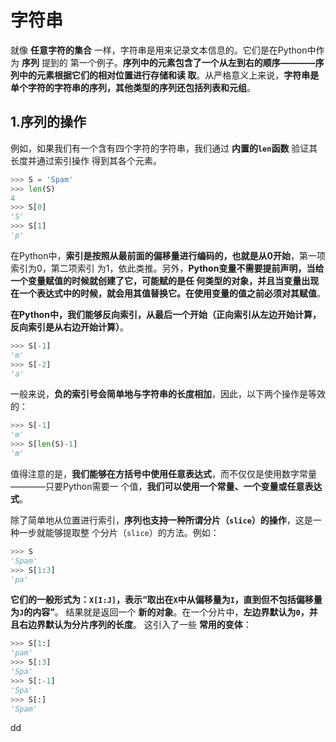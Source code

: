 字符串
================================================================================
就像 **任意字符的集合** 一样，字符串是用来记录文本信息的。它们是在Python中作为 **序列** 提到的
第一个例子。**序列中的元素包含了一个从左到右的顺序————序列中的元素根据它们的相对位置进行存储和读
取**。从严格意义上来说，**字符串是单个字符的字符串的序列，其他类型的序列还包括列表和元组**。

## 1.序列的操作
例如，如果我们有一个含有四个字符的字符串，我们通过 **内置的`len`函数** 验证其长度并通过索引操作
得到其各个元素。
```python
>>> S = 'Spam'
>>> len(S)
4
>>> S[0]
'S'
>>> S[1]
'p'
```
在Python中，**索引是按照从最前面的偏移量进行编码的，也就是从0开始**，第一项索引为0，第二项索引
为1，依此类推。另外，**Python变量不需要提前声明，当给一个变量赋值的时候就创建了它，可能赋的是任
何类型的对象，并且当变量出现在一个表达式中的时候，就会用其值替换它。在使用变量的值之前必须对其赋值**。

**在Python中，我们能够反向索引，从最后一个开始（正向索引从左边开始计算，反向索引是从右边开始计算）**。
```python
>>> S[-1]
'm'
>>> S[-2]
'a'
```
一般来说，**负的索引号会简单地与字符串的长度相加**，因此，以下两个操作是等效的：
```python
>>> S[-1]
'm'
>>> S[len(S)-1]
'm'
```
值得注意的是，**我们能够在方括号中使用任意表达式**，而不仅仅是使用数字常量————只要Python需要一
个值，**我们可以使用一个常量、一个变量或任意表达式**。

除了简单地从位置进行索引，**序列也支持一种所谓分片（`slice`）的操作**，这是一种一步就能够提取整
个分片（`slice`）的方法。例如：
```python
>>> S
'Spam'
>>> S[1:3]
'pa'
```
**它们的一般形式为：`X[I:J]`，表示“取出在`X`中从偏移量为`I`，直到但不包括偏移量为`J`的内容”**。
结果就是返回一个 **新的对象**。在一个分片中，**左边界默认为`0`，并且右边界默认为分片序列的长度**。
这引入了一些 **常用的变体**：
```python
>>> S[1:]
'pam'
>>> S[:3]
'Spa'
>>> S[:-1]
'Spa'
>>> S[:]
'Spam'
```


































dd
